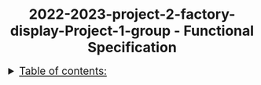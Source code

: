 <h1 style="text-align: center">2022-2023-project-2-factory-display-Project-1-group - Functional Specification</h1>

<details> 
<summary style="text-decoration: underline; font-size:150%">Table of contents:</summary>

- [1. Project Overview](#1-Project-Overview)
- [2. Glossary:](#2-glossary)
- [3. Stakeholders:](#3-stakeholders)
  - [3.1. The sponsor:](#31-the-sponsor)
  - [3.2. The engineering team:](#32-the-engineering-team)
- [4. ?:](#4-?)
- [5. ?:](#5-?)
- [6. Security:](#6-Security)
- [7. Personas:](#7-personas)
  - [7.1 ?:](#71-?)
  - [7.2 ?:](#72-?)
  - [7.3 ?:](#73-?)
  - [7.4 ?:](#74-?)
- [8. The technology:](#8-the-technology)
- [9. Improvements for V2?](#9-improvements-for-v2)
  - [9.1 Software:](#91-software)
  - [9.2 Hardware:](#92-hardware)
- [10. Conclusion:](#10-conclusion)
</details>